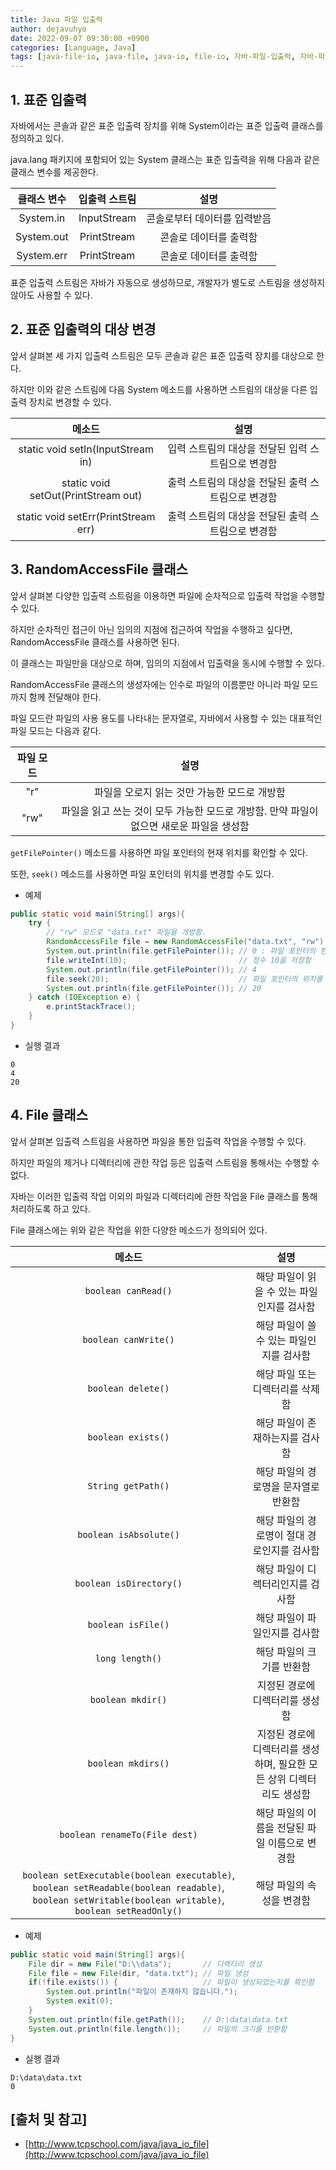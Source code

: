 ```yaml
---
title: Java 파일 입출력
author: dejavuhyo
date: 2022-09-07 09:30:00 +0900
categories: [Language, Java]
tags: [java-file-io, java-file, java-io, file-io, 자바-파일-입출력, 자바-파일, 자바-입출력, 파일-입출력]
---
```


## 1. 표준 입출력
자바에서는 콘솔과 같은 표준 입출력 장치를 위해 System이라는 표준 입출력 클래스를 정의하고 있다.

java.lang 패키지에 포함되어 있는 System 클래스는 표준 입출력을 위해 다음과 같은 클래스 변수를 제공한다.

| 클래스 변수 | 입출력 스트림 | 설명 |
|:-----:|:-----:|:-----:|
| System.in | InputStream | 콘솔로부터 데이터를 입력받음 |
| System.out | PrintStream | 콘솔로 데이터를 출력함 |
| System.err | PrintStream | 콘솔로 데이터를 출력함 |

표준 입출력 스트림은 자바가 자동으로 생성하므로, 개발자가 별도로 스트림을 생성하지 않아도 사용할 수 있다.

## 2. 표준 입출력의 대상 변경
앞서 살펴본 세 가지 입출력 스트림은 모두 콘솔과 같은 표준 입출력 장치를 대상으로 한다.

하지만 이와 같은 스트림에 다음 System 메소드를 사용하면 스트림의 대상을 다른 입출력 장치로 변경할 수 있다.

| 메소드 | 설명 |
|:-----:|:-----:|
| static void setIn(InputStream in) | 입력 스트림의 대상을 전달된 입력 스트림으로 변경함 |
| static void setOut(PrintStream out) | 출력 스트림의 대상을 전달된 출력 스트림으로 변경함 |
| static void setErr(PrintStream err) | 출력 스트림의 대상을 전달된 출력 스트림으로 변경함 |

## 3. RandomAccessFile 클래스
앞서 살펴본 다양한 입출력 스트림을 이용하면 파일에 순차적으로 입출력 작업을 수행할 수 있다.

하지만 순차적인 접근이 아닌 임의의 지점에 접근하여 작업을 수행하고 싶다면, RandomAccessFile 클래스를 사용하면 된다.

이 클래스는 파일만을 대상으로 하며, 임의의 지점에서 입출력을 동시에 수행할 수 있다.

RandomAccessFile 클래스의 생성자에는 인수로 파일의 이름뿐만 아니라 파일 모드까지 함께 전달해야 한다.

파일 모드란 파일의 사용 용도를 나타내는 문자열로, 자바에서 사용할 수 있는 대표적인 파일 모드는 다음과 같다.

| 파일 모드 | 설명 |
|:-----:|:-----:|
| "r" | 파일을 오로지 읽는 것만 가능한 모드로 개방함 |
| "rw" | 파일을 읽고 쓰는 것이 모두 가능한 모드로 개방함. 만약 파일이 없으면 새로운 파일을 생성함 |

`getFilePointer()` 메소드를 사용하면 파일 포인터의 현재 위치를 확인할 수 있다.

또한, `seek()` 메소드를 사용하면 파일 포인터의 위치를 변경할 수도 있다.

* 예제

```java
public static void main(String[] args){
    try {
        // "rw" 모드로 "data.txt" 파일을 개방함.
        RandomAccessFile file = new RandomAccessFile("data.txt", "rw");
        System.out.println(file.getFilePointer()); // 0 : 파일 포인터의 현재 위치를 반환함
        file.writeInt(10);                         // 정수 10을 저장함
        System.out.println(file.getFilePointer()); // 4
        file.seek(20);                             // 파일 포인터의 위치를 20으로 이동시킴
        System.out.println(file.getFilePointer()); // 20
    } catch (IOException e) {
        e.printStackTrace();
    }
}
```

* 실행 결과

```text
0
4
20
```

## 4. File 클래스
앞서 살펴본 입출력 스트림을 사용하면 파일을 통한 입출력 작업을 수행할 수 있다.

하지만 파일의 제거나 디렉터리에 관한 작업 등은 입출력 스트림을 통해서는 수행할 수 없다.

자바는 이러한 입출력 작업 이외의 파일과 디렉터리에 관한 작업을 File 클래스를 통해 처리하도록 하고 있다.

File 클래스에는 위와 같은 작업을 위한 다양한 메소드가 정의되어 있다.

| 메소드 | 설명 |
|:-----:|:-----:|
| `boolean canRead()` | 해당 파일이 읽을 수 있는 파일인지를 검사함 |
| `boolean canWrite()` | 해당 파일이 쓸 수 있는 파일인지를 검사함 |
| `boolean delete()` | 해당 파일 또는 디렉터리를 삭제함 |
| `boolean exists()` | 해당 파일이 존재하는지를 검사함 |
| `String getPath()` | 해당 파일의 경로명을 문자열로 반환함 |
| `boolean isAbsolute()` | 해당 파일의 경로명이 절대 경로인지를 검사함 |
| `boolean isDirectory()` | 해당 파일이 디렉터리인지를 검사함 |
| `boolean isFile()` | 해당 파일이 파일인지를 검사함 |
| `long length()` | 해당 파일의 크기를 반환함 |
| `boolean mkdir()` | 지정된 경로에 디렉터리를 생성함 |
| `boolean mkdirs()` | 지정된 경로에 디렉터리를 생성하며, 필요한 모든 상위 디렉터리도 생성함 |
| `boolean renameTo(File dest)` | 해당 파일의 이름을 전달된 파일 이름으로 변경함 |
| `boolean setExecutable(boolean executable)`, `boolean setReadable(boolean readable)`, `boolean setWritable(boolean writable)`, `boolean setReadOnly()` | 해당 파일의 속성을 변경함 |

* 예제

```java
public static void main(String[] args){
    File dir = new File("D:\\data");       // 디렉터리 생성
    File file = new File(dir, "data.txt"); // 파일 생성
    if(!file.exists()) {                   // 파일이 생성되었는지를 확인함
        System.out.println("파일이 존재하지 않습니다.");
        System.exit(0);
    }
    System.out.println(file.getPath());    // D:\data\data.txt
    System.out.println(file.length());     // 파일의 크기를 반환함
}
```

* 실행 결과

```text
D:\data\data.txt
0
```

## [출처 및 참고]
* [http://www.tcpschool.com/java/java_io_file](http://www.tcpschool.com/java/java_io_file)

